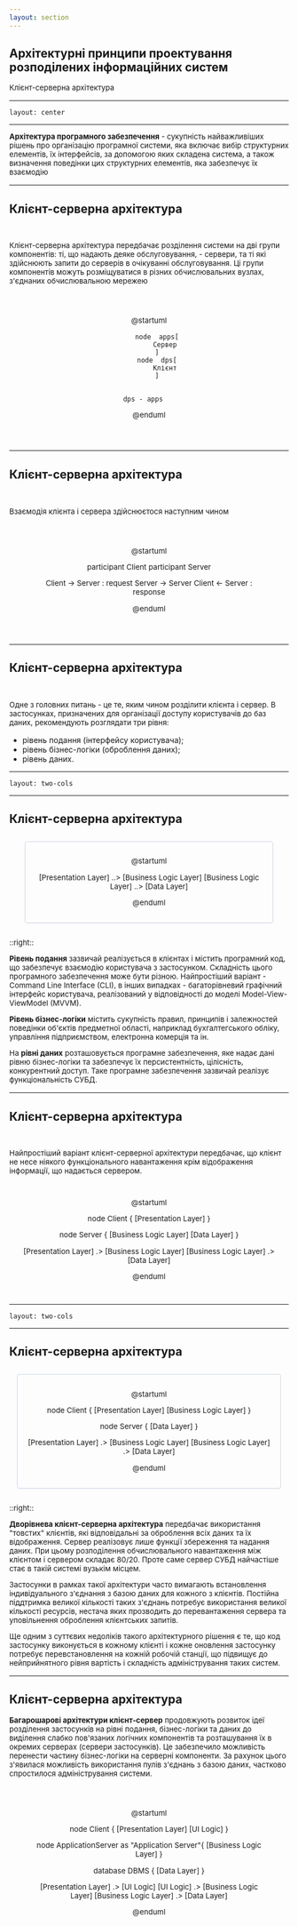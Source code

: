 ```yaml
---
layout: section
---
```


## Архітектурні принципи проектування розподілених інформаційних систем

Клієнт-серверна архітектура

---
    layout: center
---

**Архітектура програмного забезпечення** - сукупність найважливіших рішень про організацію програмної системи, яка включає вибір структурних елементів, їх інтерфейсів, за допомогою яких складена система, а також визначення поведінки цих структурних елементів, яка забезпечує їх взаємодію

---

## Клієнт-серверна архітектура 

&nbsp;

Клієнт-серверна архітектура передбачає розділення системи на дві групи компонентів: ті, що надають деяке обслуговування, - сервери, та ті які здійснюють запити до серверів в очікуванні обслуговування. Ці групи компонентів можуть розміщуватися в різних обчислювальних вузлах, з'єднаних обчислювальною мережею

<center style="
    padding: 1em;
    margin: 2em 0;"
>

@startuml

        node  apps[
            Сервер
        ]
        node  dps[
            Клієнт
        ]
    
    
    dps - apps   

@enduml

</center>


---

## Клієнт-серверна архітектура 

&nbsp;

Взаємодія клієнта і сервера здійснюєтося наступним чином

<center style="padding: 1em; margin:2em;">

@startuml

participant Client
participant Server


Client -> Server : request
Server -> Server
Client <- Server : response

@enduml

</center>


---


## Клієнт-серверна архітектура 

&nbsp;

Одне з головних питань - це те, яким чином розділити клієнта і сервер. В застосунках, призначених для організації доступу користувачів до баз даних, рекомендують розглядати три рівня:
- рівень подання (інтерфейсу користувача);
- рівень бізнес-логіки (оброблення даних);
- рівень даних.

---
    layout: two-cols
---

## Клієнт-серверна архітектура 

<center style="
    border-radius:4px;
    border: 1px solid #cfd7e6;
    box-shadow: 0 1px 3px 0 rgba(89,105,129,.05), 0 1px 1px 0 rgba(0,0,0,.025);
    padding: 1em;
    margin: 2em;"
>

@startuml


[Presentation Layer] ..> [Business Logic Layer]
[Business Logic Layer] ..> [Data Layer]


@enduml

</center>

::right::

**Рівень подання** зазвичай реалізується в клієнтах і містить програмний код, що забезпечує взаємодію користувача з застосунком. Складність цього програмного забезпечення може бути різною. Найпростіший варіант - Command Line Interface (CLI), в інших випадках - багаторівневий графічний інтерфейс користувача, реалізований у відповідності до моделі Model-View-ViewModel (MVVM).

**Рівень бізнес-логіки** містить сукупність правил, принципів і залежностей поведінки об'єктів предметної області, наприклад бухгалтегського обліку, управління підприємством, електронна комерція та ін.

На **рівні даних** розташовується програмне забезпечення, яке надає дані рівню бізнес-логіки та забезпечує їх персистентність, цілісність, конкурентний доступ. Таке програмне забезпечення зазвичай реалізує функціональність СУБД. 


---

## Клієнт-серверна архітектура 

&nbsp;

Найпростіший варіант клієнт-серверної архітектури передбачає, що клієнт не несе ніякого функціонального навантаження крім відображення інформації, що надається сервером.

<center style="
    padding: 1em;"
>

@startuml

node Client {
    [Presentation Layer]
}

node  Server {
    [Business Logic Layer]
    [Data Layer]
}

[Presentation Layer] .> [Business Logic Layer]
[Business Logic Layer] .> [Data Layer]


@enduml

</center>

---
    layout: two-cols
---

## Клієнт-серверна архітектура

<center style="
    border-radius:4px;
    border: 1px solid #cfd7e6;
    box-shadow: 0 1px 3px 0 rgba(89,105,129,.05), 0 1px 1px 0 rgba(0,0,0,.025);
    padding: 1em;
    margin: 2em 1em;"
>

@startuml

node Client {
    [Presentation Layer]
    [Business Logic Layer]
}

node  Server {
    [Data Layer]
}

[Presentation Layer] .> [Business Logic Layer]
[Business Logic Layer] .> [Data Layer]


@enduml

</center>


::right::

<style>
    p {
        font-size:0.95em;
        line-height:1.2;
    }
    
</style>


**Дворівнева клієнт-серверна архітектура** передбачає використання "товстих" клієнтів, які відповідальні за оброблення всіх даних та їх відображення. Сервер реалізовує лише функції збереження та надання даних. При цьому розподілення обчислювального навантаження між клієнтом і сервером складає 80/20. Проте саме сервер СУБД найчастіше стає в такій системі вузькім місцем.

Застосунки в рамках такої архітектури часто вимагають встановлення індивідуального з'єднання з базою даних для кожного з клієнтів. Постійна піддтримка великої кількості таких з'єднань потребує використання великої кількості ресурсів, нестача яких прозводить до перевантаження сервера та уповільнення оброблення клієнтських запитів.

Ще одним з суттєвих недоліків такого архітектурного рішення є те, що код застосунку виконується в кожному клієнті і кожне оновлення застосунку потребує перевстановлення на кожній робочій станції, що підвищує до нейприйнятного рівня вартість і складність адміністрування таких систем.

---

## Клієнт-серверна архітектура

**Багарошарові архітектури клієнт-сервер** продовжують розвиток ідеї розділення застосунків на рівні подання, бізнес-логіки та даних до виділення слабко пов'язаних логічних компонентів та розташування їх в окремих серверах (сервери застосунків). Це забезпечило можливість перенести частину бізнес-логіки на серверні компоненти. За рахунок цього з'явилася можливість  використання пулів з'єднань з базою даних, частково спростилося адміністрування системи.

<center style="padding: 1em; margin: 2em;"
>

@startuml

node Client {
    [Presentation Layer]
    [UI Logic]
}

node ApplicationServer as "Application Server"{
    [Business Logic Layer]
}

database  DBMS {
    [Data Layer]
}

[Presentation Layer] .> [UI Logic]
[UI Logic] .> [Business Logic Layer]
[Business Logic Layer] .> [Data Layer]


@enduml

</center>


